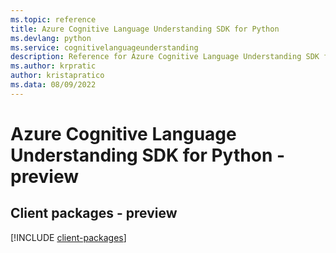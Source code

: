 ```yaml
---
ms.topic: reference
title: Azure Cognitive Language Understanding SDK for Python
ms.devlang: python
ms.service: cognitivelanguageunderstanding
description: Reference for Azure Cognitive Language Understanding SDK for Python
ms.author: krpratic
author: kristapratico
ms.data: 08/09/2022
---
```

# Azure Cognitive Language Understanding SDK for Python - preview

## Client packages - preview
[!INCLUDE [client-packages](cognitive-language-understanding-client-index.md)]